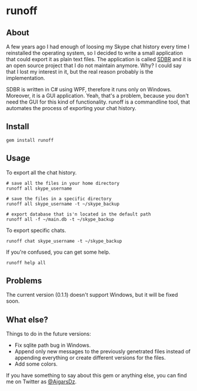 # runoff
## About

A few years ago I had enough of loosing my Skype chat history every time I reinstalled the operating system, so I decided to write a small application that could export it as plain text files. The application is called [SDBR](https://github.com/arvislacis/SDBR) and it is an open source project that I do not  maintain anymore. Why? I could say that I lost my interest in it, but the real reason probably is the implementation.

SDBR is written in C# using WPF, therefore it runs only on Windows. Moreover, it is a GUI application. Yeah, that's a problem, because you don't need the GUI for this kind of functionality. runoff is a commandline tool, that automates the process of exporting your chat history.

## Install

    gem install runoff

## Usage

To export all the chat history.

    # save all the files in your home directory
    runoff all skype_username

    # save the files in a specific directory
    runoff all skype_username -t ~/skype_backup

    # export database that is'n located in the default path
    runoff all -f ~/main.db -t ~/skype_backup

To export specific chats.

    runoff chat skype_username -t ~/skype_backup

If you're confused, you can get some help.

    runoff help all

## Problems

The current version (0.1.1) doesn't support Windows, but it will be fixed soon.

## What else?

Things to do in the future versions:

- Fix sqlite path bug in Windows.
- Append only new messages to the previously genetrated files instead of appending everything or create different versions for the files.
- Add some colors.

If you have something to say about this gem or anything else, you can find me on Twitter as [@AigarsDz](http://twitter.com/AigarsDz "@AigarsDz").